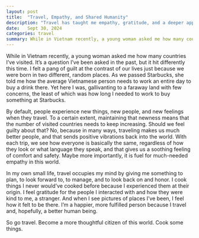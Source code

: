 ```yaml
---
layout: post
title:  "Travel, Empathy, and Shared Humanity"
description: "Travel has taught me empathy, gratitude, and a deeper appreciation for different cultures. Reflecting on my trip to Vietnam, I explore how visiting new places and meeting diverse people has changed my perspective, made me a better global citizen, and enriched my life."
date:   Sept 30, 2024
categories: travel
summary: While in Vietnam recently, a young woman asked me how many countries I’ve visited. It’s a question I’ve been asked in the past, but it hit differently this time. I felt a pang of guilt at the contrast of our lives just because we were born in two different, random places...
---
```


While in Vietnam recently, a young woman asked me how many countries I’ve visited. It’s a question I’ve been asked in the past, but it hit differently this time. I felt a pang of guilt at the contrast of our lives just because we were born in two different, random places. As we passed Starbucks, she told me how the average Vietnamese person needs to work an entire day to buy a drink there. Yet here I was, gallivanting to a faraway land with few concerns, the least of which was how long I needed to work to buy something at Starbucks.

By default, people experience new things, new people, and new feelings when they travel. To a certain extent, maintaining that newness means that the number of visited countries needs to keep increasing. Should we feel guilty about that? No, because in many ways, traveling makes us much better people, and that sends positive vibrations back into the world. With each trip, we see how everyone is basically the same, regardless of how they look or what language they speak, and that gives us a soothing feeling of comfort and safety. Maybe more importantly, it is fuel for much-needed empathy in this world.

In my own small life, travel occupies my mind by giving me something to plan, to look forward to, to manage, and to look back on and honor. I cook things I never would’ve cooked before because I experienced them at their origin. I feel gratitude for the people I interacted with and how they were kind to me, a stranger. And when I see pictures of places I’ve been, I feel how it felt to be there. I’m a happier, more fulfilled person because I travel and, hopefully, a better human being.

So go travel. Become a more thoughtful citizen of this world. Cook some things.
